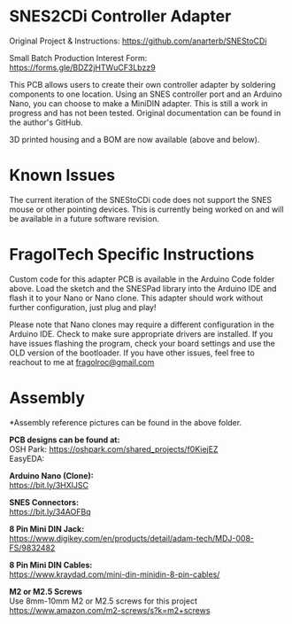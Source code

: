 # SNES2CDi Controller Adapter
Original Project & Instructions: https://github.com/anarterb/SNEStoCDi

Small Batch Production Interest Form: https://forms.gle/BDZ2jHTWuCF3Lbzz9

This PCB allows users to create their own controller adapter by soldering components to one location. Using an SNES controller port and an Arduino Nano, you can choose to make a MiniDIN adapter. This is still a work in progress and has not been tested. Original documentation can be found in the author's GitHub.

3D printed housing and a BOM are now available (above and below).

# Known Issues
The current iteration of the SNEStoCDi code does not support the SNES mouse or other pointing devices. This is currently being worked on and will be available in a future software revision.

# FragolTech Specific Instructions
Custom code for this adapter PCB is available in the Arduino Code folder above. Load the sketch and the SNESPad library into the Arduino IDE and flash it to your Nano or Nano clone. This adapter should work without further configuration, just plug and play!

Please note that Nano clones may require a different configuration in the Arduino IDE. Check to make sure appropriate drivers are installed. If you have issues flashing the program, check your board settings and use the OLD version of the bootloader. If you have other issues, feel free to reachout to me at fragolroc@gmail.com

# Assembly

*Assembly reference pictures can be found in the above folder.

**PCB designs can be found at:**
  <br>OSH Park: https://oshpark.com/shared_projects/f0KiejEZ
  <br>EasyEDA:

**Arduino Nano (Clone):** <br>
https://bit.ly/3HXlJSC

**SNES Connectors:**<br>
https://bit.ly/34AOFBq

**8 Pin Mini DIN Jack:**<br>
https://www.digikey.com/en/products/detail/adam-tech/MDJ-008-FS/9832482

**8 Pin Mini DIN Cables:** <br>
  https://www.kraydad.com/mini-din-minidin-8-pin-cables/

**M2 or M2.5 Screws**
<br>Use 8mm-10mm M2 or M2.5 screws for this project<br>
https://www.amazon.com/m2-screws/s?k=m2+screws
